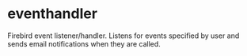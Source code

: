 eventhandler
============

Firebird event listener/handler. Listens for events specified by user and sends email notifications when they are called.
